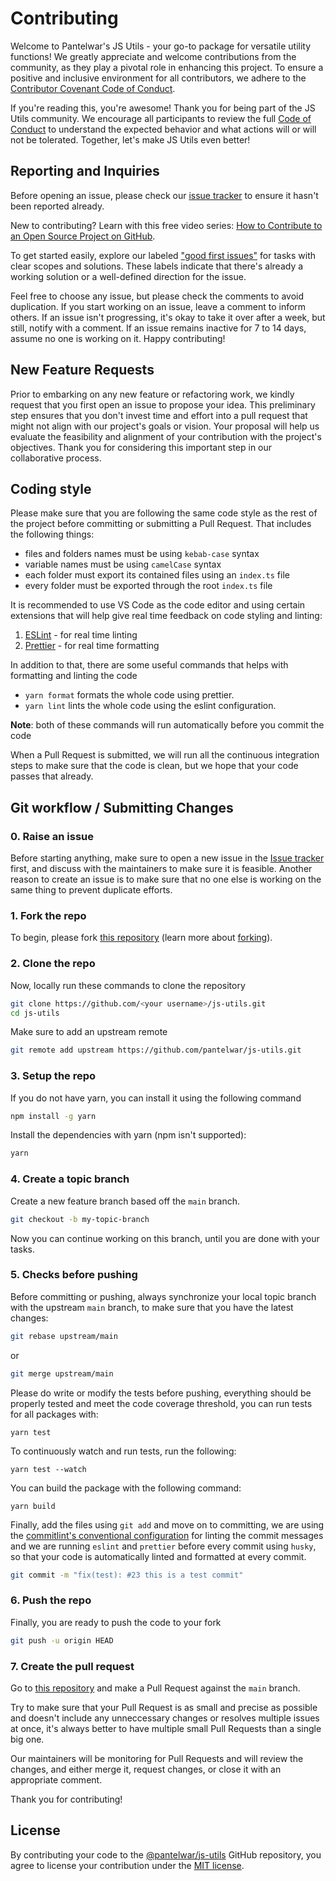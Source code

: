 # Contributing

Welcome to Pantelwar's JS Utils - your go-to package for versatile utility functions! We greatly appreciate and welcome contributions from the community, as they play a pivotal role in enhancing this project. To ensure a positive and inclusive environment for all contributors, we adhere to the [Contributor Covenant Code of Conduct](http://contributor-covenant.org).

If you're reading this, you're awesome! Thank you for being part of the JS Utils community. We encourage all participants to review the full [Code of Conduct] to understand the expected behavior and what actions will or will not be tolerated. Together, let's make JS Utils even better!

## Reporting and Inquiries

Before opening an issue, please check our [issue tracker] to ensure it hasn't been reported already.

New to contributing? Learn with this free video series: [How to Contribute to an Open Source Project on GitHub](https://egghead.io/courses/how-to-contribute-to-an-open-source-project-on-github).

To get started easily, explore our labeled ["good first issues"] for tasks with clear scopes and solutions. These labels indicate that there's already a working solution or a well-defined direction for the issue.

Feel free to choose any issue, but please check the comments to avoid duplication. If you start working on an issue, leave a comment to inform others. If an issue isn't progressing, it's okay to take it over after a week, but still, notify with a comment. If an issue remains inactive for 7 to 14 days, assume no one is working on it. Happy contributing!

## New Feature Requests

Prior to embarking on any new feature or refactoring work, we kindly request that you first open an issue to propose your idea. This preliminary step ensures that you don't invest time and effort into a pull request that might not align with our project's goals or vision. Your proposal will help us evaluate the feasibility and alignment of your contribution with the project's objectives. Thank you for considering this important step in our collaborative process.

## Coding style

Please make sure that you are following the same code style as the rest of the project before committing or submitting a Pull Request. That includes the following things:

- files and folders names must be using `kebab-case` syntax
- variable names must be using `camelCase` syntax
- each folder must export its contained files using an `index.ts` file
- every folder must be exported through the root `index.ts` file

It is recommended to use VS Code as the code editor and using certain extensions that will help give real time feedback on code styling and linting:

1. [ESLint](https://marketplace.visualstudio.com/items?itemName=dbaeumer.vscode-eslint) - for real time linting
2. [Prettier](https://marketplace.visualstudio.com/items?itemName=esbenp.prettier-vscode) - for real time formatting

In addition to that, there are some useful commands that helps with formatting and linting the code

- `yarn format` formats the whole code using prettier.
- `yarn lint` lints the whole code using the eslint configuration.

**Note**: both of these commands will run automatically before you commit the code

When a Pull Request is submitted, we will run all the continuous integration steps to make sure that the code is clean, but we hope that your code passes that already.

## Git workflow / Submitting Changes

### 0. Raise an issue

Before starting anything, make sure to open a new issue in the [Issue tracker] first, and discuss with the maintainers to make sure it is feasible. Another reason to create an issue is to make sure that no one else is working on the same thing to prevent duplicate efforts.

### 1. Fork the repo

To begin, please fork [this repository] (learn more about [forking](https://docs.github.com/en/github/getting-started-with-github/fork-a-repo)).

### 2. Clone the repo

Now, locally run these commands to clone the repository

```bash
git clone https://github.com/<your username>/js-utils.git
cd js-utils
```

Make sure to add an upstream remote

```bash
git remote add upstream https://github.com/pantelwar/js-utils.git
```

### 3. Setup the repo

If you do not have yarn, you can install it using the following command

```bash
npm install -g yarn
```

Install the dependencies with yarn (npm isn't supported):

```bash
yarn
```

### 4. Create a topic branch

Create a new feature branch based off the `main` branch.

```bash
git checkout -b my-topic-branch
```

Now you can continue working on this branch, until you are done with your tasks.

### 5. Checks before pushing

Before committing or pushing, always synchronize your local topic branch with the upstream `main` branch, to make sure that you have the latest changes:

```bash
git rebase upstream/main
```

or

```bash
git merge upstream/main
```

Please do write or modify the tests before pushing, everything should be properly tested and meet the code coverage threshold, you can run tests for all packages with:

```
yarn test
```

To continuously watch and run tests, run the following:

```
yarn test --watch
```

You can build the package with the following command:

```
yarn build
```

Finally, add the files using `git add` and move on to committing, we are using the [commitlint's conventional configuration](https://github.com/conventional-changelog/commitlint/tree/master/@commitlint/config-conventional#rules) for linting the commit messages and we are running `eslint` and `prettier` before every commit using `husky`, so that your code is automatically linted and formatted at every commit.

```bash
git commit -m "fix(test): #23 this is a test commit"
```

### 6. Push the repo

Finally, you are ready to push the code to your fork

```bash
git push -u origin HEAD
```

### 7. Create the pull request

Go to [this repository] and make a Pull Request against the `main` branch.

Try to make sure that your Pull Request is as small and precise as possible and doesn't include any unneccessary changes or resolves multiple issues at once, it's always better to have multiple small Pull Requests than a single big one.

Our maintainers will be monitoring for Pull Requests and will review the changes, and either merge it, request changes, or close it with an appropriate comment.

Thank you for contributing!

## License

By contributing your code to the [@pantelwar/js-utils](https://github.com/Pantelwar/js-utils) GitHub repository, you agree to license your contribution under the [MIT license](/LICENSE).

[this repository]: https://github.com/Pantelwar/js-utils
[code of conduct]: https://github.com/Pantelwar/js-utils/blob/main/CODE_OF_CONDUCT.md
[issue tracker]: https://github.com/Pantelwar/js-utils/issues
["good first issues"]: https://github.com/Pantelwar/js-utils/issues?q=is%3Aissue+is%3Aopen+label%3A%22good+first+issue%22
